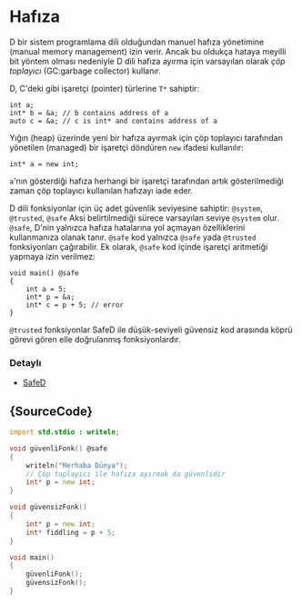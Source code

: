 # Hafıza

D bir sistem programlama dili olduğundan manuel hafıza yönetimine (manual memory management) izin verir. Ancak bu oldukça hataya meyilli bit yöntem olması nedeniyle D dili hafıza ayırma için varsayılan olarak *çöp toplayıcı* (GC:garbage collector) kullanır.

D, C'deki gibi işaretçi (pointer) türlerine `T*` sahiptir:

    int a;
    int* b = &a; // b contains address of a
    auto c = &a; // c is int* and contains address of a

Yığın (heap) üzerinde yeni bir hafıza ayırmak için çöp toplayıcı tarafından yönetilen (managed) bir işaretçi döndüren `new` ifadesi kullanılır:

    int* a = new int;

`a`'nın gösterdiği hafıza herhangi bir işaretçi tarafından artık gösterilmediği zaman çöp toplayıcı kullanılan hafızayı iade eder.

D dili fonksiyonlar için üç adet güvenlik seviyesine sahiptir: `@system`, `@trusted`, `@safe`
Aksi belirtilmediği sürece varsayılan seviye `@system` olur. `@safe`, D'nin yalnızca hafıza hatalarına yol açmayan özelliklerini kullanmanıza olanak tanır. `@safe` kod yalnızca `@safe` yada `@trusted` fonksiyonları çağırabilir. Ek olarak, `@safe` kod içinde işaretçi aritmetiği yapmaya izin verilmez:

    void main() @safe
	{
        int a = 5;
        int* p = &a;
        int* c = p + 5; // error
    }

`@trusted` fonksiyonlar SafeD ile düşük-seviyeli güvensiz kod arasında köprü görevi gören elle doğrulanmış fonksiyonlardır.

### Detaylı

* [SafeD](https://dlang.org/safed.html)

## {SourceCode}

```d
import std.stdio : writeln;

void güvenliFonk() @safe
{
    writeln("Merhaba Dünya");
    // Çöp toplayıcı ile hafıza ayırmak da güvenlidir
    int* p = new int;
}

void güvensizFonk()
{
    int* p = new int;
    int* fiddling = p + 5;
}

void main()
{
    güvenliFonk();
    güvensizFonk();
}
```
